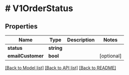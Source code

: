 # # V1OrderStatus

## Properties

Name | Type | Description | Notes
------------ | ------------- | ------------- | -------------
**status** | **string** |  |
**emailCustomer** | **bool** |  | [optional]

[[Back to Model list]](../../README.md#models) [[Back to API list]](../../README.md#endpoints) [[Back to README]](../../README.md)
